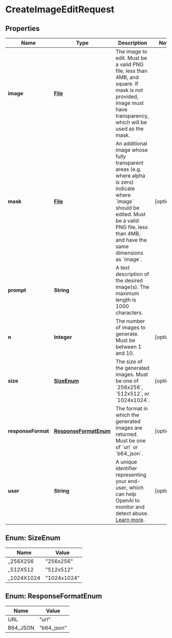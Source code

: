 # CreateImageEditRequest

## Properties
Name | Type | Description | Notes
------------ | ------------- | ------------- | -------------
**image** | [**File**](File.md) | The image to edit. Must be a valid PNG file, less than 4MB, and square. If mask is not provided, image must have transparency, which will be used as the mask. | 
**mask** | [**File**](File.md) | An additional image whose fully transparent areas (e.g. where alpha is zero) indicate where &#x60;image&#x60; should be edited. Must be a valid PNG file, less than 4MB, and have the same dimensions as &#x60;image&#x60;. |  [optional]
**prompt** | **String** | A text description of the desired image(s). The maximum length is 1000 characters. | 
**n** | **Integer** | The number of images to generate. Must be between 1 and 10. |  [optional]
**size** | [**SizeEnum**](#SizeEnum) | The size of the generated images. Must be one of &#x60;256x256&#x60;, &#x60;512x512&#x60;, or &#x60;1024x1024&#x60;. |  [optional]
**responseFormat** | [**ResponseFormatEnum**](#ResponseFormatEnum) | The format in which the generated images are returned. Must be one of &#x60;url&#x60; or &#x60;b64_json&#x60;. |  [optional]
**user** | **String** | A unique identifier representing your end-user, which can help OpenAI to monitor and detect abuse. [Learn more](/docs/guides/safety-best-practices/end-user-ids).  |  [optional]

<a name="SizeEnum"></a>
## Enum: SizeEnum
Name | Value
---- | -----
_256X256 | &quot;256x256&quot;
_512X512 | &quot;512x512&quot;
_1024X1024 | &quot;1024x1024&quot;

<a name="ResponseFormatEnum"></a>
## Enum: ResponseFormatEnum
Name | Value
---- | -----
URL | &quot;url&quot;
B64_JSON | &quot;b64_json&quot;
